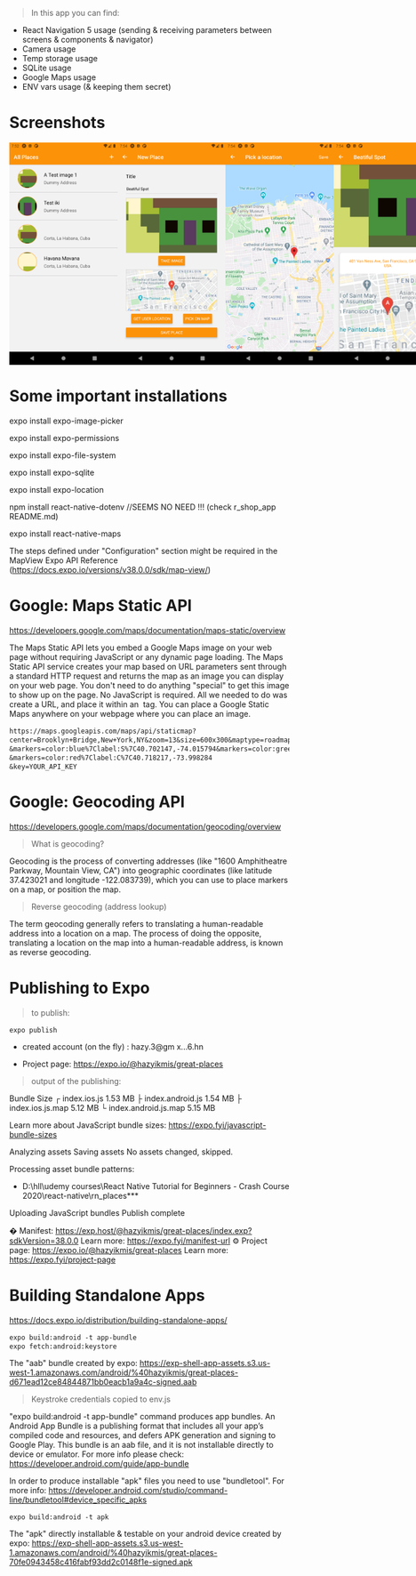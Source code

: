 > In this app you can find:

- React Navigation 5 usage (sending & receiving parameters between screens & components & navigator)
- Camera usage
- Temp storage usage
- SQLite usage
- Google Maps usage
- ENV vars usage (& keeping them secret)

# Screenshots

<div style="display: flex;">
<img src="./zz_screenshots/Screenshot_1599889971.png" width="200" height="400" />
<img src="./zz_screenshots/Screenshot_1599890059.png" width="200" height="400" />
<img src="./zz_screenshots/Screenshot_1599890051.png" width="200" height="400" />
<img src="./zz_screenshots/Screenshot_1599890076.png" width="200" height="400" />
<img src="./zz_screenshots/Screenshot_1599890081.png" width="200" height="400" />
<img src="./zz_screenshots/Screenshot_1599890095.png" width="200" height="400" />
</div>

# Some important installations

expo install expo-image-picker

expo install expo-permissions

expo install expo-file-system

expo install expo-sqlite

expo install expo-location

npm install react-native-dotenv //SEEMS NO NEED !!! (check r_shop_app README.md)

expo install react-native-maps

The steps defined under "Configuration" section might be required in the MapView Expo API Reference
(https://docs.expo.io/versions/v38.0.0/sdk/map-view/)

# Google: Maps Static API

https://developers.google.com/maps/documentation/maps-static/overview

The Maps Static API lets you embed a Google Maps image on your web page without requiring JavaScript or any dynamic page loading. The Maps Static API service creates your map based on URL parameters sent through a standard HTTP request and returns the map as an image you can display on your web page. You don't need to do anything "special" to get this image to show up on the page. No JavaScript is required. All we needed to do was create a URL, and place it within an <img> tag. You can place a Google Static Maps anywhere on your webpage where you can place an image.

```
https://maps.googleapis.com/maps/api/staticmap?center=Brooklyn+Bridge,New+York,NY&zoom=13&size=600x300&maptype=roadmap
&markers=color:blue%7Clabel:S%7C40.702147,-74.015794&markers=color:green%7Clabel:G%7C40.711614,-74.012318
&markers=color:red%7Clabel:C%7C40.718217,-73.998284
&key=YOUR_API_KEY
```

# Google: Geocoding API

https://developers.google.com/maps/documentation/geocoding/overview

> What is geocoding?

Geocoding is the process of converting addresses (like "1600 Amphitheatre Parkway, Mountain View, CA") into geographic coordinates (like latitude 37.423021 and longitude -122.083739), which you can use to place markers on a map, or position the map.

> Reverse geocoding (address lookup)

The term geocoding generally refers to translating a human-readable address into a location on a map. The process of doing the opposite, translating a location on the map into a human-readable address, is known as reverse geocoding.

# Publishing to Expo

> to publish:

```
expo publish
```

- created account (on the fly) : hazy.3@gm x...6.hn

- Project page: https://expo.io/@hazyikmis/great-places

> output of the publishing:

Bundle Size
┌ index.ios.js 1.53 MB
├ index.android.js 1.54 MB
├ index.ios.js.map 5.12 MB
└ index.android.js.map 5.15 MB

Learn more about JavaScript bundle sizes: https://expo.fyi/javascript-bundle-sizes

Analyzing assets
Saving assets
No assets changed, skipped.

Processing asset bundle patterns:

- D:\hll\udemy courses\React Native Tutorial for Beginners - Crash Course 2020\react-native\rn_places\*\*\*

Uploading JavaScript bundles
Publish complete

� Manifest: https://exp.host/@hazyikmis/great-places/index.exp?sdkVersion=38.0.0 Learn more: https://expo.fyi/manifest-url
⚙️ Project page: https://expo.io/@hazyikmis/great-places Learn more: https://expo.fyi/project-page

# Building Standalone Apps

https://docs.expo.io/distribution/building-standalone-apps/

```
expo build:android -t app-bundle
expo fetch:android:keystore
```

The "aab" bundle created by expo: https://exp-shell-app-assets.s3.us-west-1.amazonaws.com/android/%40hazyikmis/great-places-d671ead12ce84844871bb0eacb1a9a4c-signed.aab

> Keystroke credentials copied to env.js

"expo build:android -t app-bundle" command produces app bundles. An Android App Bundle is a publishing format that includes all your app’s compiled code and resources, and defers APK generation and signing to Google Play. This bundle is an aab file, and it is not installable directly to device or emulator. For more info please check: https://developer.android.com/guide/app-bundle

In order to produce installable "apk" files you need to use "bundletool". For more info: https://developer.android.com/studio/command-line/bundletool#device_specific_apks

```
expo build:android -t apk
```

The "apk" directly installable & testable on your android device created by expo: https://exp-shell-app-assets.s3.us-west-1.amazonaws.com/android/%40hazyikmis/great-places-70fe0943458c416fabf93dd2c0148f1e-signed.apk
